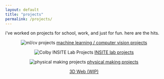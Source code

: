 ```yaml
---
layout: default
title: "projects"
permalink: /projects/
---
```


i've worked on projects for school, work, and just for fun. here are the hits.  
  
  

<p align="center">
  <img src="../assets/ml-cv-projects.png" alt="ml/cv projects"/>
  <a href="https://benjiaa.github.io/mlcv">machine learning / computer vision projects</a>
</p>

<p align="center">
  <img src="../assets/insite-logo.png" alt="Colby INSITE Lab Projects"/>
  <a href="https://benjiaa.github.io/insite">INSITE lab projects</a>
</p>

<p align="center">
  <img src="../assets/maker-projects.png" alt="physical making projects"/>
  <a href="https://benjiaa.github.io/making">physical making projects</a>
</p>

<p align="center">
  <a href="https://benjiaa.github.io/3Dweb/index">3D Web (WIP)</a>
</p>

